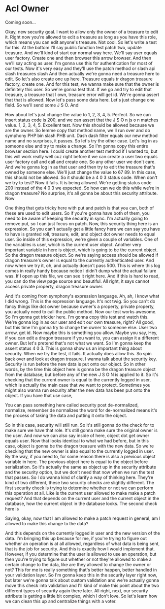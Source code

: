 # Acl Owner

Coming soon...

Okay, new security goal. I want to allow only the owner of a treasure to edit it. Right now you're allowed to edit a treasure as long as you have this role, which means you can edit anyone's treasure. Not cool. So let's write a test for this. At the bottom I'll say public function test patch two, update treasure. And we'll kind of start our normal way here. We'll say user equals user factory. Create one and then browser this arrow browser. And then we'll say acting as user. I'm gonna use this for authentication for most of our tests. Now it's very easy and they'll use the patch method or slash api slash treasures slash And then actually we're gonna need a treasure here to edit. So let's also create one up here. Treasure equals tr dragon treasure factory, create one. And for this test, we wanna make sure that the owner is definitely this user. So we're gonna test that. If we go and try to edit that treasure, a treasure that I own, treasure error will get id. We're gonna assert that that is allowed. Now let's pass some data here. Let's just change one field. So we'll send some J S O. And

How about let's just change the value to 1, 2, 3, 4, 5. Perfect. So we can insert status code is 200, and we can assert that the J S O n js o n matches value. 1, 2, 3, 4, 5. Excellent test. Now this should be allowed because we are the owner. So lemme copy that method name, we'll run over and do symphony PHP bin slash PHB unit. Dash dash filter equals our new method name and no surprises, it passes. So let's try the other case. Let's log in as someone else and try to make a change. So I'm gonna copy this entire browser section here. I could create another test method if I wanted to, but this will work really well cuz right before it we can create a user two equals user factory call and call and create one. So any other user we don't care. And we're gonna log in as that user and then try to edit the treasure that's owned by someone else. We'll just change the value to 67 89. In this case, this should not be allowed. So it should be a 4 0 3 status code. When don't we try to test? Now it fails. It is being allowed. We're getting status code 200 instead of the 4 0 3 we expected. So how can we do this while we're in dragon treasure? No surprise, it's all gonna be about this security attribute. Now

One thing that gets tricky here with put and patch is that you can, both of these are used to edit users. So if you're gonna have both of them, you need to be aware of keeping the security in sync. I'm actually going to remove put, so I can just focus on patch. Now, this security thing here is an expression. So you can't actually get a little fancy here we can say you have to have is granted roll, treasure, edit, and object dot owner needs to equal user. So inside of this expression, we're given a couple of variables. One of the variables is user, which is the current user object. Another very important variable in here is object, which is going to be the current object. So the dragon treasure object. So we're saying access should be allowed if dragon treasure's owner is equal to the currently authenticated user. And now when we try it, oh, and actually doesn't pass 500. This is where this log comes in really handy because notice I didn't dump what the actual failure was. If I open up this file, we can see it right here. And if this is hard to read, you can do the view page source and beautiful. All right, it says cannot access private property, dragon treasure owner.

And it's coming from symphony's expression language. Ah, ah, I know what I did wrong. This is the expression language. It's not twig. So you can't do fancy things like dot owner because owner's a property, private property, you actually need to call the public method. Now our test works awesome. So I'm gonna get trickier here. I'm gonna copy this test and watch this. We're gonna log in as our user and edit our own treasure, right? All good, but this time I'm gonna try to change the owner to someone else. User two arrow, get id. Now maybe this is something you allow. Maybe you say, Hey, if you can edit a dragon treasure if you want to, you can assign it a different owner. But let's pretend that's not what we want. So I'm gonna keep the assert status 4 0 3. This is gonna show us an important thing about security. When we try the test, it fails. It actually does allow this. So spin back over and look at dragon treasure. I wanna talk about the security key. Security is run before the new data is put onto our object. So in other words, by the time this object here is gonna be the dragon treasure object from the database, but before any of the new J S O N is applied to it. So it's checking that the current owner is equal to the currently logged in user, which is actually the main case that we want to protect. Sometimes you might also wanna run security after the new data has been put onto the object. If you have that use case,

You can pass something here called security post de-normalized, normalize, remember de normalizes the word for de-normalized means it's the process of taking the data and putting it onto the object.

So in this case, security will still run. So it's still gonna do the check for to make sure we have that role. It's still gonna make sure the original owner is the user. And now we can also say inside of here, object dot get owner equals user. Now that looks identical to what we had before, but in this case, object is gonna be the dragon treasure with the new data. So we're checking that the new owner is also equal to the currently logged in user. By the way, if you need to, for some reason there is also a previous object variable in here. The previous object here is equal to the object before serialization. So it's actually the same as object up in the security attribute and the security option, but we don't need that now when we run the test that passes. So I do wanna kind of clarify a way of thinking here. They're kind of two different, these two security checks are slightly different. The first security check is trying to determine whether or not we can perform this operation at all. Like is the current user allowed to make make a patch request? And that depends on the current user and the current object in the database, how the current object in the database looks. The second check here is

Saying, okay, now that I am allowed to make a patch request in general, am I allowed to make this change to the data?

And this depends on the currently logged in user and the new version of the data. I'm bringing this up because for me, if you're trying to figure out whether an operation is at all allowed, regardless of what data is being sent, that is the job for security. And this is exactly how I would implement that. However, if you determine that the user is allowed to use an operation, but then you're trying to figure out whether or not they're allowed to make a certain change to the data, like are they allowed to change the owner or not? This for me is really something that's better happen, better handled in your validation layer. So I'm gonna keep this in the security layer right now, but later we're gonna talk about custom validation and we're actually gonna move this check into validation and I'll kind of make this point about the two different types of security again there later. All right, next, our security attribute is getting a little bit complex, which I don't love. So let's learn how we can clean this up and centralize things with a voter.

